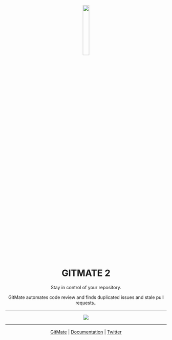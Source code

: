 <p align="center">
<img height="20%" width="20%" src="https://gitlab.com/gitmate/artwork/raw/9c0e15520b7768f3138f848682f5f02da51a307a/gitmate_circle_1024.png"/>
</p>
<h1 align="center">GITMATE 2</h1>

<p align="center">Stay in control of your repository.</p>

<p align="center">GitMate automates code review and finds duplicated issues and stale pull requests..</p>

---

<p align="center"><img src="https://gitlab.com/gitmate/open-source/gitmate-2/badges/master/build.svg"/></p>

---

<p align="center"><a href="https://gitmate.io/">GitMate</a> | <a href="https://docs.gitmate.io/">Documentation</a> |
<a href="https://twitter.com/gitmate_io/">Twitter</a></p>
